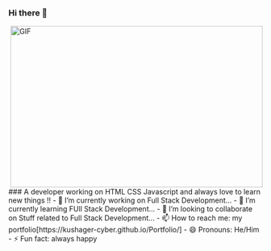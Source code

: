 ### Hi there 👋
 <img align="right" alt="GIF" src="https://giphy.com/gifs/looneytunesworldofmayhem-world-of-mayhem-looney-tunes-ltwom-RbDKaczqWovIugyJmW" width="500" height="320" />
### A developer working on HTML CSS Javascript and always love to learn new things !!
- 🔭 I’m currently working on Full Stack Development...
- 🌱 I’m currently learning FUll Stack Development...
- 👯 I’m looking to collaborate on Stuff related to Full Stack Development...
- 📫 How to reach me: my portfolio[https://kushager-cyber.github.io/Portfolio/]
- 😄 Pronouns: He/Him
- ⚡ Fun fact: always happy

